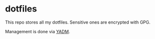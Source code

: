 # dotfiles

This repo stores all my dotfiles.
Sensitive ones are encrypted with GPG.

Management is done via [YADM](https://yadm.io/).

